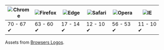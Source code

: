 ![Chrome](https://raw.githubusercontent.com/alrra/browser-logos/master/src/chrome/chrome_48x48.png) | ![Firefox](https://raw.githubusercontent.com/alrra/browser-logos/master/src/firefox/firefox_48x48.png) | ![Edge](https://raw.githubusercontent.com/alrra/browser-logos/master/src/edge/edge_48x48.png) | ![Safari](https://raw.githubusercontent.com/alrra/browser-logos/master/src/safari/safari_48x48.png) | ![Opera](https://raw.githubusercontent.com/alrra/browser-logos/master/src/opera/opera_48x48.png) | ![IE](https://raw.githubusercontent.com/alrra/browser-logos/master/src/archive/internet-explorer-tile_10-11/internet-explorer-tile_10-11_48x48.png) |
--- | --- | --- | --- | --- | --- |
70 - 67 ✔ | 63 - 60 ✔ | 17 - 14 ✔ | 12 - 10 ✔ | 56 - 53 ✔ | 11 - 10 ✔ |

Assets from [Browsers Logos](https://github.com/alrra/browser-logos).